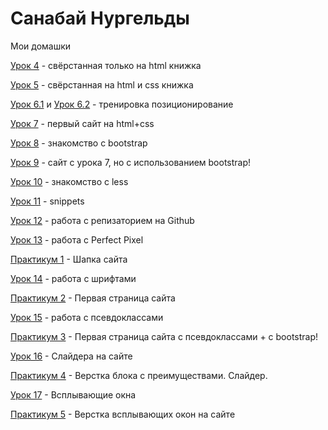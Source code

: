 # Санабай Нургельды
Мои домашки

[Урок 4](sanabay.github.io/lesson_4/"Описание") - свёрстанная только на html книжка

[Урок 5](sanabay.github.io/lesson_5/ "Описание") - свёрстанная на html и css книжка

[Урок 6.1](sanabay.github.io/lesson_6.1/ "Описание") и [Урок 6.2](sanabay.github.io/lesson_6.2/ "Описание") - тренировка позиционирование

[Урок 7](sanabay.github.io/lesson_7/ "Описание") - первый сайт на html+css

[Урок 8](sanabay.github.io/lesson_8/ "Описание") - знакомство с bootstrap 

[Урок 9](sanabay.github.io/lesson_9/ "Описание") - сайт с урока 7, но с использованием bootstrap!

[Урок 10](sanabay.github.io/lesson_10/ "Описание") - знакомство с less

[Урок 11](sanabay.github.io/lesson_11/ "Описание") - snippets

[Урок 12](sanabay.github.io/lesson_12/ "Описание") - работа с репизаторием на Github

[Урок 13](sanabay.github.io/lesson_13/ "Описание") - работа с Perfect Pixel

[Практикум 1](sanabay.github.io/praktika_1/ "Описание") - Шапка сайта

[Урок 14](sanabay.github.io/lesson_14/ "Описание") - работа с шрифтами

[Практикум 2](sanabay.github.io/praktika_2/ "Описание") - Первая страница сайта

[Урок 15](sanabay.github.io/lesson_15/ "Описание") - работа с псевдоклассами

[Практикум 3](sanabay.github.io/praktika_3/ "Описание") - Первая страница сайта с псевдоклассами + с bootstrap!

[Урок 16](sanabay.github.io/lesson_16/ "Описание") - Слайдера на сайте

[Практикум 4](sanabay.github.io/praktika_4/ "Описание") - Верстка блока с преимуществами. Слайдер.

[Урок 17](sanabay.github.io/lesson_17/ "Описание") - Всплывающие окна

[Практикум 5](sanabay.github.io/praktika_5/ "Описание") - Верстка всплывающих окон на сайте
